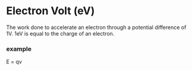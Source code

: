 # Electron Volt (eV)
The work done to accelerate an electron through a potential difference of 1V. 1eV is equal to the charge of an electron.

### example 

E = qv